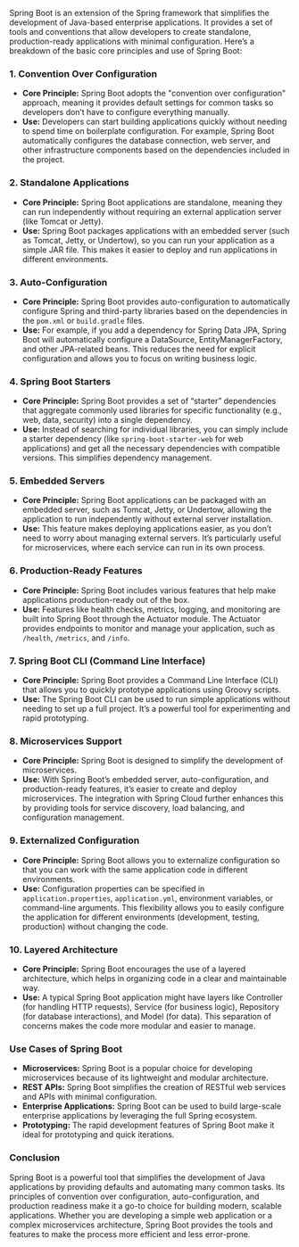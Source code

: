 Spring Boot is an extension of the Spring framework that simplifies the development of Java-based enterprise applications. It provides a set of tools and conventions that allow developers to create standalone, production-ready applications with minimal configuration. Here’s a breakdown of the basic core principles and use of Spring Boot:

### 1. **Convention Over Configuration**
   - **Core Principle:** Spring Boot adopts the "convention over configuration" approach, meaning it provides default settings for common tasks so developers don’t have to configure everything manually.
   - **Use:** Developers can start building applications quickly without needing to spend time on boilerplate configuration. For example, Spring Boot automatically configures the database connection, web server, and other infrastructure components based on the dependencies included in the project.

### 2. **Standalone Applications**
   - **Core Principle:** Spring Boot applications are standalone, meaning they can run independently without requiring an external application server (like Tomcat or Jetty).
   - **Use:** Spring Boot packages applications with an embedded server (such as Tomcat, Jetty, or Undertow), so you can run your application as a simple JAR file. This makes it easier to deploy and run applications in different environments.

### 3. **Auto-Configuration**
   - **Core Principle:** Spring Boot provides auto-configuration to automatically configure Spring and third-party libraries based on the dependencies in the `pom.xml` or `build.gradle` files.
   - **Use:** For example, if you add a dependency for Spring Data JPA, Spring Boot will automatically configure a DataSource, EntityManagerFactory, and other JPA-related beans. This reduces the need for explicit configuration and allows you to focus on writing business logic.

### 4. **Spring Boot Starters**
   - **Core Principle:** Spring Boot provides a set of “starter” dependencies that aggregate commonly used libraries for specific functionality (e.g., web, data, security) into a single dependency.
   - **Use:** Instead of searching for individual libraries, you can simply include a starter dependency (like `spring-boot-starter-web` for web applications) and get all the necessary dependencies with compatible versions. This simplifies dependency management.

### 5. **Embedded Servers**
   - **Core Principle:** Spring Boot applications can be packaged with an embedded server, such as Tomcat, Jetty, or Undertow, allowing the application to run independently without external server installation.
   - **Use:** This feature makes deploying applications easier, as you don’t need to worry about managing external servers. It’s particularly useful for microservices, where each service can run in its own process.

### 6. **Production-Ready Features**
   - **Core Principle:** Spring Boot includes various features that help make applications production-ready out of the box.
   - **Use:** Features like health checks, metrics, logging, and monitoring are built into Spring Boot through the Actuator module. The Actuator provides endpoints to monitor and manage your application, such as `/health`, `/metrics`, and `/info`.

### 7. **Spring Boot CLI (Command Line Interface)**
   - **Core Principle:** Spring Boot provides a Command Line Interface (CLI) that allows you to quickly prototype applications using Groovy scripts.
   - **Use:** The Spring Boot CLI can be used to run simple applications without needing to set up a full project. It’s a powerful tool for experimenting and rapid prototyping.

### 8. **Microservices Support**
   - **Core Principle:** Spring Boot is designed to simplify the development of microservices.
   - **Use:** With Spring Boot’s embedded server, auto-configuration, and production-ready features, it’s easier to create and deploy microservices. The integration with Spring Cloud further enhances this by providing tools for service discovery, load balancing, and configuration management.

### 9. **Externalized Configuration**
   - **Core Principle:** Spring Boot allows you to externalize configuration so that you can work with the same application code in different environments.
   - **Use:** Configuration properties can be specified in `application.properties`, `application.yml`, environment variables, or command-line arguments. This flexibility allows you to easily configure the application for different environments (development, testing, production) without changing the code.

### 10. **Layered Architecture**
   - **Core Principle:** Spring Boot encourages the use of a layered architecture, which helps in organizing code in a clear and maintainable way.
   - **Use:** A typical Spring Boot application might have layers like Controller (for handling HTTP requests), Service (for business logic), Repository (for database interactions), and Model (for data). This separation of concerns makes the code more modular and easier to manage.

### **Use Cases of Spring Boot**
- **Microservices:** Spring Boot is a popular choice for developing microservices because of its lightweight and modular architecture.
- **REST APIs:** Spring Boot simplifies the creation of RESTful web services and APIs with minimal configuration.
- **Enterprise Applications:** Spring Boot can be used to build large-scale enterprise applications by leveraging the full Spring ecosystem.
- **Prototyping:** The rapid development features of Spring Boot make it ideal for prototyping and quick iterations.

### **Conclusion**
Spring Boot is a powerful tool that simplifies the development of Java applications by providing defaults and automating many common tasks. Its principles of convention over configuration, auto-configuration, and production readiness make it a go-to choice for building modern, scalable applications. Whether you are developing a simple web application or a complex microservices architecture, Spring Boot provides the tools and features to make the process more efficient and less error-prone.
